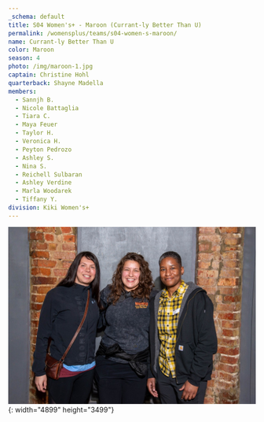 ```yaml
---
_schema: default
title: S04 Women's+ - Maroon (Currant-ly Better Than U)
permalink: /womensplus/teams/s04-women-s-maroon/
name: Currant-ly Better Than U
color: Maroon
season: 4
photo: /img/maroon-1.jpg
captain: Christine Hohl
quarterback: Shayne Madella
members:
  - Sannjh B.
  - Nicole Battaglia
  - Tiara C.
  - Maya Feuer
  - Taylor H.
  - Veronica H.
  - Peyton Pedrozo
  - Ashley S.
  - Nina S.
  - Reichell Sulbaran
  - Ashley Verdine
  - Marla Woodarek
  - Tiffany Y.
division: Kiki Women's+
---
```

![](/img/da2-7095.jpg){: width="4899" height="3499"}